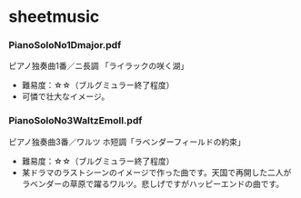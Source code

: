 # sheetmusic

### PianoSoloNo1Dmajor.pdf
ピアノ独奏曲1番／ニ長調 「ライラックの咲く湖」
- 難易度：☆☆（ブルグミュラー終了程度）
- 可憐で壮大なイメージ。

### PianoSoloNo3WaltzEmoll.pdf

ピアノ独奏曲3番／ワルツ ホ短調「ラベンダーフィールドの約束」
- 難易度：☆☆（ブルグミュラー終了程度）
- 某ドラマのラストシーンのイメージで作った曲です。天国で再開した二人がラベンダーの草原で躍るワルツ。悲しげですがハッピーエンドの曲です。


